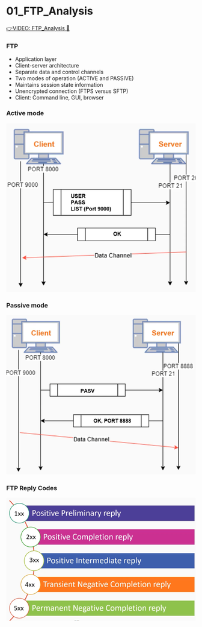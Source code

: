 # 01_FTP_Analysis

[👉VIDEO: FTP_Analysis &#128279;](https://codered.eccouncil.org/courseVideo/practical-wireshark?lessonId=8406b666-ff6b-47c6-99df-9b5f53acbee4&finalAssessment=false)

### FTP

- Application layer
- Client-server architecture
- Separate data and control channels
- Two modes of operation (ACTIVE and PASSIVE)
- Maintains session state information
- Unencrypted connection (FTPS versus SFTP)
- Client: Command line, GUI, browser

### Active mode

![](img/activemode.png)

### Passive mode

![](img/passive_mode.png)

### FTP Reply Codes

![](img/replycode.png)
